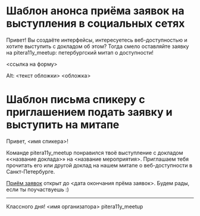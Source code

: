 # Шаблон анонса приёма заявок на выступления в социальных сетях

Привет!
Вы создаёте интерфейсы, интересуетесь веб-доступностью и хотите выступить с докладом об этом? Тогда смело оставляйте заявку на pitera11y_meetup: петербургский митап о доступности!

<ссылка на форму>

Alt: <текст обложки>
<обложка>

# Шаблон письма спикеру с приглашением подать заявку и выступить на митапе

Привет, <имя спикера>!

Команде pitera11y_meetup понравился твоё выступление с докладом «<название доклада>» на <название мероприятия>. Приглашаем тебя прочитать его или другой доклад на нашем митапе о веб-доступности в Санкт-Петербурге.

[Приём заявок](TODO) открыт до <дата окончания прёма заявок>. Будем рады, если ты поучаствуешь :)

____
Классного дня!
<имя организатора>
pitera11y_meetup
